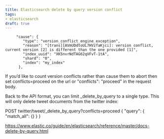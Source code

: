```yaml
---
title: Elasticsearch delete by query version conflict
tags:
- elasticsearch
draft: true
---
```


```
     "cause": {
        "type": "version_conflict_engine_exception",
        "reason": "[trans][AVmUDdtoUL7HVzfaKjci]: version conflict, current version [2] is different than the one provided [1]",
        "index_uuid": "XK5nvrNdTAG62qVFvT-1tA",
        "shard": "0",
        "index": "my_index"
      },
```

If you’d like to count version conflicts rather than cause them to abort then set conflicts=proceed on the url or "conflicts": "proceed" in the request body.

Back to the API format, you can limit _delete_by_query to a single type. This will only delete tweet documents from the twitter index:

POST twitter/tweet/_delete_by_query?conflicts=proceed
{
  "query": {
    "match_all": {}
  }
}


https://www.elastic.co/guide/en/elasticsearch/reference/master/docs-delete-by-query.html
